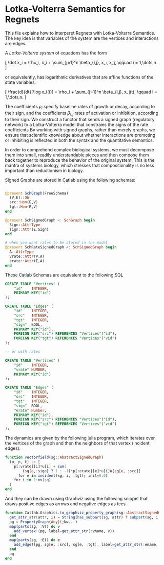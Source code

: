 # Lotka-Volterra Semantics for Regnets

This file explains how to interperet Regnets with Lotka-Volterra Semantics. 
The key idea is that variables of the system are the vertices and interactions are edges.

A *Lotka-Volterra system* of equations has the form

\[
  \dot x_i = \rho_i\, x_i + \sum_{j=1}^n \beta_{i,j}\, x_i\, x_j,
  \qquad i = 1,\dots,n.
\]

or equivalently, has logarithmic derivatives that are affine functions of the
state variables:

\[
  \frac{d}{dt}[\log x_i(t)] = \rho_i + \sum_{j=1}^n \beta_{i,j}\, x_j(t),
  \qquad i = 1,\dots,n.
\]

The coefficients $\rho_i$ specify baseline rates of growth or decay, according
to their sign, and the coefficients $\beta_{i,j}$ rates of activation or
inhibition, according to their sign. We construct a functor that sends a signed
graph (regulatory network) to a Lotka-Volterra model that constrains the signs
of the rate coefficients By working with signed graphs, rather than merely
graphs, we ensure that scientific knowledge about whether interactions are
promoting or inhibiting is reflected in both the syntax and the quantitative
semantics.

In order to comprehend complex biological systems, we must decompose them into
small, readily understandable pieces and then compose them back together to
reproduce the behavior of the original system. This is the mantra of systems
biology, which stresses that compositionality is no less important than
reductionism in biology.

Signed Graphs are stored in Catlab using the following schemas:

```julia

@present SchGraph(FreeSchema)
  (V,E)::Ob
  src::Hom(E,V)
  tgt::Hom(E,V)
end

@present SchSignedGraph <: SchGraph begin
  Sign::AttrType
  sign::Attr(E,Sign)
end

# when you want rates to be stored in the model
@present SchRateSignedGraph <: SchSignedGraph begin
  A::AttrType
  vrate::Attr(V,A)
  erate::Attr(E,A)
end
```

These Catlab Schemas are equivalent to the following SQL

```SQL
CREATE TABLE "Vertices" (
	"id"	INTEGER,
	PRIMARY KEY("id")
);

CREATE TABLE "Edges" (
	"id"	INTEGER,
	"src"	INTEGER,
	"tgt"	INTEGER,
	"sign"	BOOL,
	PRIMARY KEY("id"),
	FOREIGN KEY("src") REFERENCES "Vertices"("id"),
	FOREIGN KEY("tgt") REFERENCES "Vertices"("vid")
);

-- or with rates

CREATE TABLE "Vertices" (
	"id"	INTEGER,
 	"vrate" NUMBER,
	PRIMARY KEY("id")
);

CREATE TABLE "Edges" (
	"id"	INTEGER,
	"src"	INTEGER,
	"tgt"	INTEGER,
	"sign"	BOOL,
 	"erate" Number,
	PRIMARY KEY("id"),
	FOREIGN KEY("src") REFERENCES "Vertices"("id"),
	FOREIGN KEY("tgt") REFERENCES "Vertices"("vid")
);
```

The dynamics are given by the following julia program, which iterates over the vertices of the graph and then the neighbors of that vertex (incident edges).

```julia
function vectorfield(sg::AbstractSignedGraph)
  (u, p, t) -> [
    p[:vrate][i]*u[i] + sum(
        (sg[e,:sign] ? 1 : -1)*p[:erate][e]*u[i]u[sg[e, :src]]
      for e in incident(sg, i, :tgt); init=0.0)
    for i in 1:nv(sg)
  ]
end
```

And they can be drawn using Graphviz using the following snippet that draws positive edges as arrows and negative edges as tees.

```julia
function Catlab.Graphics.to_graphviz_property_graph(sg::AbstractSignedGraph; kw...)
  get_attr_str(attr, i) = String(has_subpart(sg, attr) ? subpart(sg, i, attr) : Symbol(i))
  pg = PropertyGraph{Any}(;kw...)
  map(parts(sg, :V)) do v
    add_vertex!(pg, label=get_attr_str(:vname, v))
  end
  map(parts(sg, :E)) do e
    add_edge!(pg, sg[e, :src], sg[e, :tgt], label=get_attr_str(:ename, e), arrowhead=(sg[e,:sign] ? "normal" : "tee"))
  end
  pg
end
```
